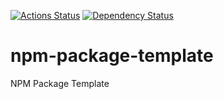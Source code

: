 [![Actions Status](https://github.com/UziTech/npm-package-template/workflows/CI/badge.svg)](https://github.com/UziTech/npm-package-template/actions)
[![Dependency Status](https://david-dm.org/UziTech/npm-package-template.svg)](https://david-dm.org/UziTech/npm-package-template)

# npm-package-template

NPM Package Template
